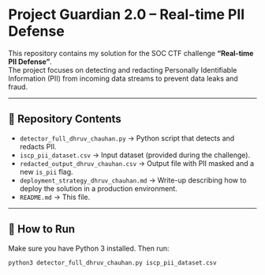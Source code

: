 # Project Guardian 2.0 – Real-time PII Defense

This repository contains my solution for the SOC CTF challenge **“Real-time PII Defense”**.  
The project focuses on detecting and redacting Personally Identifiable Information (PII) from incoming data streams to prevent data leaks and fraud.

---

## 📂 Repository Contents
- `detector_full_dhruv_chauhan.py` → Python script that detects and redacts PII.  
- `iscp_pii_dataset.csv` → Input dataset (provided during the challenge).  
- `redacted_output_dhruv_chauhan.csv` → Output file with PII masked and a new `is_pii` flag.  
- `deployment_strategy_dhruv_chauhan.md` → Write-up describing how to deploy the solution in a production environment.  
- `README.md` → This file.

---

## 🚀 How to Run
Make sure you have Python 3 installed. Then run:

```bash
python3 detector_full_dhruv_chauhan.py iscp_pii_dataset.csv
